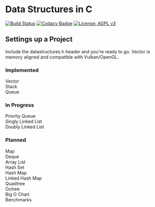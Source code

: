 # Data Structures in C

[![Build Status](https://travis-ci.org/Zalrioth/data-structures-in-c.svg?branch=master)](https://travis-ci.org/Zalrioth/data-structures-in-c)
[![Codacy Badge](https://api.codacy.com/project/badge/Grade/c41a5345402f4831a1f09af4f2961b74)](https://www.codacy.com/app/Zalrioth/data-structures-in-c?utm_source=github.com&amp;utm_medium=referral&amp;utm_content=Zalrioth/data-structures-in-c&amp;utm_campaign=Badge_Grade)
[![License: AGPL v3](https://img.shields.io/badge/License-AGPL%20v3-blue.svg)](https://www.gnu.org/licenses/agpl-3.0)

## Settings up a Project

Include the datastructures.h header and you're ready to go. Vector is memory aligned and compatible with Vulkan/OpenGL.

### Implemented

Vector<br/>
Stack<br/>
Queue<br/>

### In Progress

Priority Queue<br/>
Singly Linked List<br/>
Doubly Linked List<br/>

### Planned

Map<br/>
Deque<br/>
Array List<br/>
Hash Set<br/>
Hash Map<br/>
Linked Hash Map<br/>
Quadtree<br/>
Octree<br/>
Big O Chart<br/>
Benchmarks<br/>
